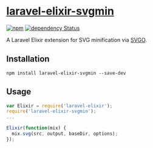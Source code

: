 # [laravel-elixir-svgmin](https://github.com/jackmu95/laravel-elixir-svgmin/)

[![npm](https://img.shields.io/npm/v/laravel-elixir-svgmin.svg)](https://www.npmjs.com/package/laravel-elixir-svgmin/)
[![dependency Status](https://img.shields.io/david/jackmu95/laravel-elixir-svgmin.svg)](https://david-dm.org/jackmu95/laravel-elixir-svgmin/)

A Laravel Elixir extension for SVG minification via [SVGO](https://github.com/svg/svgo/).

## Installation
`npm install laravel-elixir-svgmin --save-dev`

## Usage
```javascript
var Elixir = require('laravel-elixir');
require('laravel-elixir-svgmin');
...

Elixir(function(mix) {
  mix.svg(src, output, baseDir, options);
});
```
